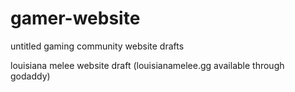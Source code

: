 # gamer-website
untitled gaming community website drafts


louisiana melee website draft (louisianamelee.gg available through godaddy)
 

